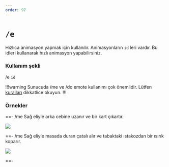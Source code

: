 ```yaml
---
order: 97
---
```


# `/e`

Hızlıca animasyon yapmak için kullanılır. Animasyonların `id` leri vardır. Bu idleri kullanarak hızlı animasyon yapabilirsiniz.

### Kullanım şekli

/e `id`

!!!warning
Sunucuda /me ve /do emote kullanımı çok önemlidir. Lütfen [kuralları](/rules/emotes) dikkatlice okuyun.
!!!

### Örnekler

==- /me Sağ eliyle arka cebine uzanır ve bir kart çıkartır.

![](https://cdn.eightbornv.com/2025/05/11/11-41-47_9982584224.jpg)

==- /me Sağ eliyle masada duran çatalı alır ve tabaktaki ıstakozdan bir ısırık koparır.

![](https://cdn.eightbornv.com/2025/05/11/11-46-35_8472971138.jpg)

==-
